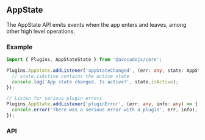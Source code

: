 ## AppState

The AppState API emits events when the app enters and leaves, among other 
high level operations.

### Example

```typescript
import { Plugins, AppStateState } from '@avocadojs/core';

Plugins.AppState.addListener('appStateChanged', (err: any, state: AppStateState) => {
  // state.isActive contains the active state
  console.log('App state changed. Is active?', state.isActive);
});

// Listen for serious plugin errors
Plugins.AppState.addListener('pluginError', (err: any, info: any) => {
  console.error('There was a serious error with a plugin', err, info);
});
```


### API

<plugin-api name="app-state"></plugin-api>